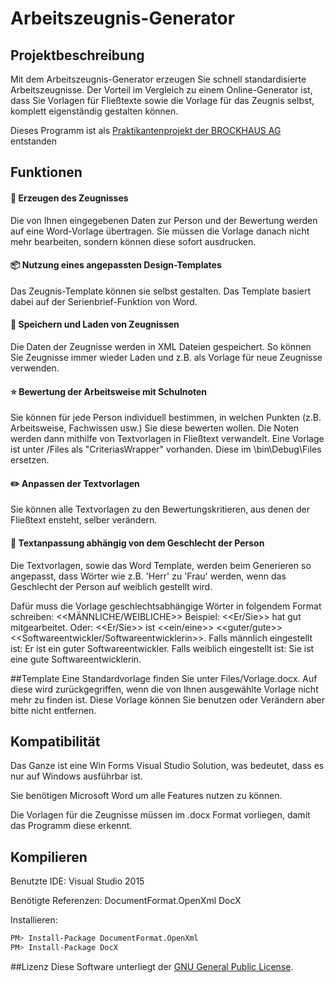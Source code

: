 # Arbeitszeugnis-Generator

## Projektbeschreibung
Mit dem Arbeitszeugnis-Generator erzeugen Sie schnell standardisierte Arbeitszeugnisse.
Der Vorteil im Vergleich zu einem Online-Generator ist, dass Sie Vorlagen für
Fließtexte sowie die Vorlage für das Zeugnis selbst, komplett eigenständig gestalten können.

Dieses Programm ist als [Praktikantenprojekt der BROCKHAUS AG](https://blog.brockhaus-ag.de) entstanden


## Funktionen

#### :open_file_folder: Erzeugen des Zeugnisses
Die von Ihnen eingegebenen Daten zur Person und der Bewertung werden auf eine Word-Vorlage übertragen.
Sie müssen die Vorlage danach nicht mehr bearbeiten, sondern können diese sofort ausdrucken.

#### :package: Nutzung eines angepassten Design-Templates
Das Zeugnis-Template können sie selbst gestalten. Das Template basiert dabei auf der Serienbrief-Funktion von Word.

#### :floppy_disk: Speichern und Laden von Zeugnissen
Die Daten der Zeugnisse werden in XML Dateien gespeichert. So können Sie Zeugnisse immer wieder Laden und z.B. als Vorlage für neue Zeugnisse verwenden.

#### :star: Bewertung der Arbeitsweise mit Schulnoten
Sie können für jede Person individuell bestimmen, in welchen Punkten (z.B. Arbeitsweise, Fachwissen usw.) Sie diese bewerten wollen.
Die Noten werden dann mithilfe von Textvorlagen in Fließtext verwandelt.
Eine Vorlage ist unter /Files als "CriteriasWrapper" vorhanden. Diese im \bin\Debug\Files ersetzen.

#### :pencil2: Anpassen der Textvorlagen
Sie können alle Textvorlagen zu den Bewertungskritieren, aus denen der Fließtext ensteht, selber verändern.

#### :pencil: Textanpassung abhängig von dem Geschlecht der Person
Die Textvorlagen, sowie das Word Template, werden beim Generieren so angepasst, dass Wörter wie z.B. 'Herr' zu 'Frau' werden, wenn das
Geschlecht der Person auf weiblich gestellt wird.

Dafür muss die Vorlage geschlechtsabhängige Wörter in folgendem Format schreiben: <\<MÄNNLICHE/WEIBLICHE>>
Beispiel: <\<Er/Sie>> hat gut mitgearbeitet.
Oder:
<\<Er/Sie>> ist <\<ein/eine>> <\<guter/gute>> <\<Softwareentwickler/Softwareentwicklerin>>.
Falls männlich eingestellt ist: Er ist ein guter Softwareentwickler.
Falls weiblich eingestellt ist: Sie ist eine gute Softwareentwicklerin.



##Template
Eine Standardvorlage finden Sie unter Files/Vorlage.docx. Auf diese wird zurückgegriffen, wenn die von Ihnen ausgewählte Vorlage nicht mehr zu finden ist.
Diese Vorlage können Sie benutzen oder Verändern aber bitte nicht entfernen.


## Kompatibilität

Das Ganze ist eine Win Forms Visual Studio Solution, was bedeutet, dass es nur auf Windows ausführbar ist.

Sie benötigen Microsoft Word um alle Features nutzen zu können.

Die Vorlagen für die Zeugnisse müssen im .docx Format vorliegen, damit das Programm diese erkennt.

## Kompilieren

Benutzte IDE: Visual Studio 2015

Benötigte Referenzen: DocumentFormat.OpenXml
                      DocX

Installieren:
```sh
PM> Install-Package DocumentFormat.OpenXml
PM> Install-Package DocX
```


##Lizenz
Diese Software unterliegt der [GNU General Public License](https://opensource.org/licenses/GPL-3.0).
